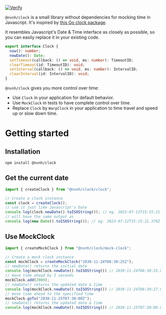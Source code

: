 [![Verify](https://github.com/@nvnh/clock/actions/workflows/verify.yml/badge.svg)](https://github.com/@nvnh/clock/actions/workflows/verify.yml)

`@nvnh/clock` is a small library without dependencies for mocking time in Javascript. It's inspired by [this Go clock package](https://pkg.go.dev/github.com/facebookgo/clock).

It resembles Javascript's Date & Time interface as closely as possible, so you can easily replace it in your existing code. 

```Typescript
export interface Clock {
  now(): number;
  newDate(): Date;
  setTimeout(callback: () => void, ms: number): TimeoutID;
  clearTimeout(id: TimeoutID): void;
  setInterval(callback: () => void, ms: number): IntervalID;
  clearInterval(id: IntervalID): void;
}
```

`@nvnh/clock` gives you more control over time:

* Use `Clock` in your application for default behavior.
* Use `MockClock` in tests to have complete control over time.
* Replace `Clock` by `WarpClock` in your application to time travel and speed up or slow down time.

# Getting started

## Installation

```
npm install @nvnh/clock
```

## Get the current date

```Javascript
import { createClock } from "@nvnh/clock/clock";

// Create a clock instance
const clock = createClock();
// use it just like Javascript's Date
console.log(clock.newDate().toISOString()); // eg. 2023-07-12T15:15:21.376Z
// will have the same output as
console.log(new Date().toISOString()); // eg. 2023-07-12T15:15:21.376Z
```

## Use MockClock

```Javascript
import { createMockClock } from "@nvnh/clock/mock-clock";

// Create a mock clock instance
const mockClock = createMockClock("2030-11-24T08:30:25Z");
// newDate() returns the initial date
console.log(mockClock.newDate().toISOString()) // 2030-11-24T08:30:25.000Z
// move time ahead by 2 seconds
mockClock.add(2000);
// newDate() returns the updated date & time
console.log(mockClock.newDate().toISOString()) // 2030-11-24T08:30:27.000Z
// move time ahead to the specified time
mockClock.goTo("2030-11-25T07:30:00Z");
// newDate() returns the updated date & time
console.log(mockClock.newDate().toISOString()) // 2030-11-25T07:30:00.000Z
```
